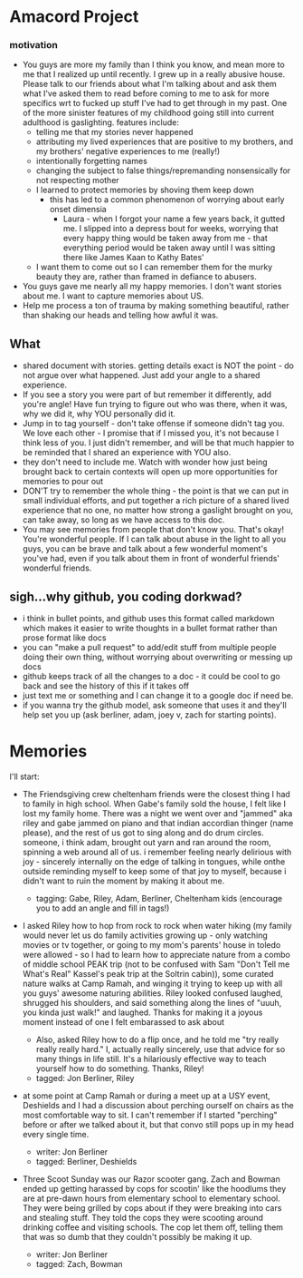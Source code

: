 # Amacord Project

### motivation
+ You guys are more my family than I think you know, and mean more to me that I realized up until recently.  I grew up in a really abusive house.  Please talk to our friends about what I'm talking about and ask them what I've asked them to read before coming to me to ask for more specifics wrt to fucked up stuff I've had to get through in my past.  One of the more sinister features of my childhood going still into current adulthood is gaslighting.  features include:
    + telling me that my stories never happened
    + attributing my lived experiences that are positive to my brothers, and my brothers' negative experiences to me (really!)
    + intentionally forgetting names
    + changing the subject to false things/repremanding nonsensically for not respecting mother
    + I learned to protect memories by shoving them keep down
        + this has led to a common phenomenon of worrying about early onset dimensia
            + Laura - when I forgot your name a few years back, it gutted me.  I slipped into a depress bout for weeks, worrying that every happy thing would be taken away from me - that everything period would be taken away until I was sitting there like James Kaan to Kathy Bates' 
    + I want them to come out so I can remember them for the murky beauty they are, rather than framed in defiance to abusers.
+ You guys gave me nearly all my happy memories.  I don't want stories about me.  I want to capture memories about US.
+ Help me process a ton of trauma by making something beautiful, rather than shaking our heads and telling how awful it was.

## What
+ shared document with stories.  getting details exact is NOT the point - do not argue over what happened.  Just add your angle to a shared experience.
+ If you see a story you were part of but remember it differently, add you're angle!  Have fun trying to figure out who was there, when it was, why we did it, why YOU personally did it.
+ Jump in to tag yourself - don't take offense if someone didn't tag you.  We love each other - I promise that if I missed you, it's not because I think less of you.  I just didn't remember, and will be that much happier to be reminded that I shared an experience with YOU also.
+ they don't need to include me.  Watch with wonder how just being brought back to certain contexts will open up more opportunities for memories to pour out
+ DON'T try to remember the whole thing - the point is that we can put in small individual efforts, and put together a rich picture of a shared lived experience that no one, no matter how strong a gaslight brought on you, can take away, so long as we have access to this doc.
+ You may see memories from people that don't know you.  That's okay!  You're wonderful people.  If I can talk about abuse in the light to all you guys, you can be brave and talk about a few wonderful moment's you've had, even if you talk about them in front of wonderful friends' wonderful friends.

## sigh...why github, you coding dorkwad?
+ i think in bullet points, and github uses this format called markdown which makes it easier to write thoughts in a bullet format rather than prose format like docs
+ you can "make a pull request" to add/edit stuff from multiple people doing their own thing, without worrying about overwriting or messing up docs
+ github keeps track of all the changes to a doc - it could be cool to go back and see the history of this if it takes off
+ just text me or something and I can change it to a google doc if need be.
+ if you wanna try the github model, ask someone that uses it and they'll help set you up (ask berliner, adam, joey v, zach for starting points).

# Memories
I'll start:

+ The Friendsgiving crew cheltenham friends were the closest thing I had to family in high school.  When Gabe's family sold the house, I felt like I lost my family home.  There was a night we went over and "jammed" aka riley and gabe jammed on piano and that indian accordian thinger (name please), and the rest of us got to sing along and do drum circles.  someone, i think adam, brought out yarn and ran around the room, spinning a web around all of us.  i remember feeling nearly delirious with joy - sincerely internally on the edge of talking in tongues, while onthe outside reminding myself to keep some of that joy to myself, because i didn't want to ruin the moment by making it about me.
    + tagging: Gabe, Riley, Adam, Berliner, Cheltenham kids (encourage you to add an angle and fill in tags!)

+ I asked Riley how to hop from rock to rock when water hiking (my family would never let us do family activities growing up - only watching movies or tv together, or going to my mom's parents' house in toledo were allowed - so I had to learn how to appreciate nature from a combo of middle school PEAK trip (not to be confused with Sam "Don't Tell me What's Real" Kassel's peak trip at the Soltrin cabin)), some curated nature walks at Camp Ramah, and winging it trying to keep up with all you guys' awesome naturing abilities.  Riley looked confused laughed, shrugged his shoulders, and said something along the lines of "uuuh, you kinda just walk!" and laughed.  Thanks for making it a joyous moment instead of one I felt embarassed to ask about
    + Also, asked Riley how to do a flip once, and he told me "try really really really hard."  I, actually really sincerely, use that advice for so many things in life still.  It's a hilariously effective way to teach yourself how to do something.  Thanks, Riley!
    + tagged: Jon Berliner, Riley
    
+ at some point at Camp Ramah or during a meet up at a USY event, Deshields and I had a discussion about perching ourself on chairs as the most comfortable way to sit.  I can't remember if I started "perching" before or after we talked about it, but that convo still pops up in my head every single time.
    + writer: Jon Berliner
    + tagged: Berliner, Deshields

+ Three Scoot Sunday was our Razor scooter gang.  Zach and Bowman ended up getting harassed by cops for scootin' like the hoodlums they are at pre-dawn hours from elementary school to elementary school.  They were being grilled by cops about if they were breaking into cars and stealing stuff.  They told the cops they were scooting around drinking coffee and visiting schools.  The cop let them off, telling them that was so dumb that they couldn't possibly be making it up.
    + writer: Jon Berliner
    + tagged: Zach, Bowman
